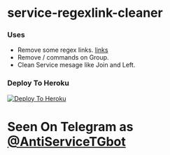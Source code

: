 # service-regexlink-cleaner


### Uses

- Remove some regex links. [links](https://github.com/SpamShield/service-regexlink-cleaner/blob/555360658aceda14e1045ade2c3fe459cf24f84c/service.py#L26) 
- Remove / commands on Group. 
- Clean Service mesage like Join and Left. 


### Deploy To Heroku

[![Deploy To Heroku](https://www.herokucdn.com/deploy/button.svg)](https://heroku.com/deploy?template=https://github.com/SpamShield/service-regexlink-cleaner)

# Seen On Telegram as [@AntiServiceTGbot](https://t.me/AntiServiceTGbot) 
